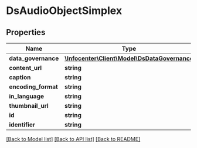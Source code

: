 # DsAudioObjectSimplex

## Properties
Name | Type | Description | Notes
------------ | ------------- | ------------- | -------------
**data_governance** | [**\Infocenter\Client\Model\DsDataGovernance**](DsDataGovernance.md) |  | [optional] 
**content_url** | **string** |  | [optional] 
**caption** | **string** |  | [optional] 
**encoding_format** | **string** |  | [optional] 
**in_language** | **string** |  | [optional] 
**thumbnail_url** | **string** |  | [optional] 
**id** | **string** |  | [optional] 
**identifier** | **string** |  | [optional] 

[[Back to Model list]](../../README.md#documentation-for-models) [[Back to API list]](../../README.md#documentation-for-api-endpoints) [[Back to README]](../../README.md)

